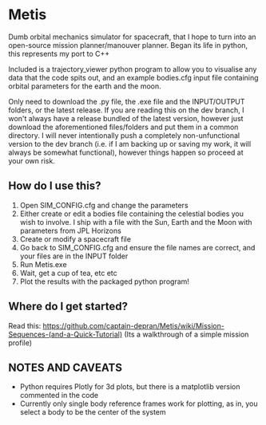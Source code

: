 # Metis
Dumb orbital mechanics simulator for spacecraft, that I hope to turn into an open-source mission planner/manouver planner.
Began its life in python, this represents my port to C++

Included is a trajectory_viewer python program to allow you to visualise any data that the code spits out, and an example bodies.cfg input file containing orbital parameters for the earth and the moon.

Only need to download the .py file, the .exe file and the INPUT/OUTPUT folders, or the latest release. If you are reading this on the dev branch, I won't always have a release bundled of the latest version, however just download the aforementioned files/folders and put them in a common directory. I will never intentionally push a completely non-unfunctional version to the dev branch (i.e. if I am backing up or saving my work, it will always be somewhat functional), however things happen so proceed at your own risk.

## How do I use this?
1) Open SIM_CONFIG.cfg and change the parameters
2) Either create or edit a bodies file containing the celestial bodies you wish to involve. I ship with a file with the Sun, Earth and the Moon with parameters from JPL Horizons
3) Create or modify a spacecraft file
4) Go back to SIM_CONFIG.cfg and ensure the file names are correct, and your files are in the INPUT folder
5) Run Metis.exe
6) Wait, get a cup of tea, etc etc
7) Plot the results with the packaged python program!

## Where do I get started?
Read this: https://github.com/captain-depran/Metis/wiki/Mission-Sequences-(and-a-Quick-Tutorial)
(Its a walkthrough of a simple mission profile)

## NOTES AND CAVEATS
- Python requires Plotly for 3d plots, but there is a matplotlib version commented in the code
- Currently only single body reference frames work for plotting, as in, you select a body to be the center of the system
